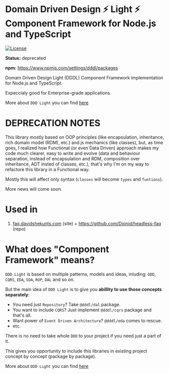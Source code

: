 # Domain Driven Design ⚡️ Light ⚡️ Component Framework for Node.js and TypeScript
[![License](https://img.shields.io/github/license/mashape/apistatus.svg?style=flat-square)](https://github.com/Dionid/dddl/blob/master/LICENSE.md)

**Status:** deprecated

**npm:** https://www.npmjs.com/settings/dddl/packages

Domain Driven Design Light (DDDL) Component Framework implementation for Node.js and TypeScript.

Expeccialy good for Enterprise-grade applications.

More about `DDD Light` you can find [here](https://new.davidshekunts.com/encyclopedia-domain-driven-design-light-what-is-it-and-why/)

# DEPRECATION NOTES

This library mostly based on OOP principles (like encapsulation, inheritance, rich domain model (RDM), etc.) and js mechanics (like classes), but, as time goes, I realized how Functional (or even Data Driven) approach makes my code much clearer, easy to write and evolve (data and behaviour separation, instead of encapsulation and RDM, composition over inheritance, ADT insted of classes, etc.), that's why I'm on my way to refactore this library in a Functional way.

Mostly this will affect only syntax (`classes` will become `types` and `funtions`).

More news will come soon.

# Used in

1. [faq.davidshekunts.com](https://faq.davidshekunts.com) (site) + https://github.com/Dionid/headless-faq (repo) 


# What does "Component Framework" means?
`DDD Light` is based on multiple patterns, models and ideas, inluding: `DDD`, `CQRS`, `EDA`, `SOA`, `ROP`, `DAL` and so on.

But the main idea of `DDD Light` is to give you **abillity to use those concepts separately**:

- Уou need just `Repository`? Take `@dddl/dal` package.
- You want to include `CQRS`? Just implement `@dddl/cqrs` package and that's all.
- Want power of `Event Driven Architecture`? `@dddl/eda` comes to rescue.
- etc.

There is no need to take whole `DDD` to your project if you need just a part of it.

This gives you opportunity to include this libraries in existing project concept by concept (package by package).

More about `DDD Light` you can find [here](https://new.davidshekunts.com/encyclopedia-domain-driven-design-light-what-is-it-and-why/)
